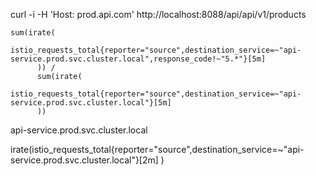curl -i -H 'Host: prod.api.com' http://localhost:8088/api/api/v1/products


    sum(irate(
            istio_requests_total{reporter="source",destination_service=~"api-service.prod.svc.cluster.local",response_code!~"5.*"}[5m]
          )) / 
          sum(irate(
            istio_requests_total{reporter="source",destination_service=~"api-service.prod.svc.cluster.local"}[5m]
          ))


api-service.prod.svc.cluster.local

irate(istio_requests_total{reporter="source",destination_service=~"api-service.prod.svc.cluster.local"}[2m] )
